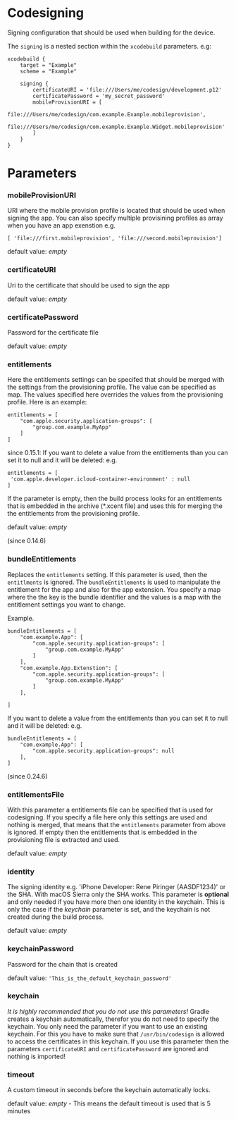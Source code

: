 # Codesigning

Signing configuration that should be used when building for the device.

The `signing` is a nested section within the `xcodebuild` parameters. e.g:

```
xcodebuild {
	target = "Example"
	scheme = "Example"
	
	signing {
		certificateURI = 'file:///Users/me/codesign/development.p12'
		certificatePassword = 'my_secret_password'
		mobileProvisionURI = [
			file:///Users/me/codesign/com.example.Example.mobileprovision',
			file:///Users/me/codesign/com.example.Example.Widget.mobileprovision'
		]
	}
}
```

# Parameters

### mobileProvisionURI

URI where the mobile provision profile is located that should be used when signing the app. You can also specify multiple provisining profiles as array when you have an app exenstion e.g. 

`[ 'file:///first.mobileprovision', 'file:///second.mobileprovision']`

default value: _empty_

### certificateURI

Uri to the certificate that should be used to sign the app

default value: _empty_

### certificatePassword

Password for the certificate file

default value: _empty_

### entitlements

Here the entitlements settings can be specifed that should be merged with the settings from the provisioning profile. The value can be specified as map. The values specified here overrides the values from the provisioning profile.
Here is an example: 
```
entitlements = [
	"com.apple.security.application-groups": [
		"group.com.example.MyApp"
	]
]
```

since 0.15.1:
If you want to delete a value from the entitlements than you can set it to null and it will be deleted: e.g.
```
entitlements = [
 'com.apple.developer.icloud-container-environment' : null
]
```

If the parameter is empty, then the build process looks for an entitlements that is embedded in the archive (*.xcent file) and uses this for merging the the entitlements from the provisioning profile.


default value: _empty_

(since 0.14.6)


### bundleEntitlements

Replaces the `entitlements` setting. If this parameter is used, then the `entitlments` is ignored.
The `bundleEntitlements` is used to manipulate the entitlement for the app and also for the app extension.
You specify a map where the the key is the bundle identifier and the values is a map with the entitlement settings you 
want to change.

Example.
```
bundleEntitlements = [
	"com.example.App": [
		"com.apple.security.application-groups": [
			"group.com.example.MyApp"
		]
	],
	"com.example.App.Extenstion": [
		"com.apple.security.application-groups": [
			"group.com.example.MyApp"
		]
	],

]
```

If you want to delete a value from the entitlements than you can set it to null and it will be deleted: e.g.
```
bundleEntitlements = [
	"com.example.App": [
		"com.apple.security.application-groups": null
	],
]
```

(since 0.24.6)


### entitlementsFile

With this parameter a entitlements file can be specified that is used for codesigning. If you specify a file here only this settings are used and nothing is merged, that means that the `entitlements` parameter from above is ignored.
If empty then the entitlements that is embedded in the provisioning file is extracted and used.

default value: _empty_

### identity

The signing identity e.g. 'iPhone Developer: Rene Piringer (AASDF1234)' or the SHA. With macOS Sierra only the SHA works. This parameter is **optional** and only needed if you have more then one identity in the keychain. This is only the case if the _keychain_ parameter is set, and the keychain is not created during the build process.

default value: _empty_

### keychainPassword

Password for the chain that is created

default value: `'This_is_the_default_keychain_password'`

### keychain

_It is highly recommended that you do not use this parameters!_ Gradle creates a keychain automatically, therefor you do not need to specify the keychain. You only need the parameter if you want to use an existing keychain. For this you have to make sure that `/usr/bin/codesign` is allowed to access the certificates in this keychain. If you use this parameter then the parameters `certificateURI` and `certificatePassword` are ignored and nothing is imported!

### timeout

A custom timeout in seconds before the keychain automatically locks.

default value: _empty_ - This means the default timeout is used that is 5 minutes
